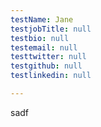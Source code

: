 ```yaml
---
testName: Jane
testjobTitle: null
testbio: null
testemail: null
testtwitter: null
testgithub: null
testlinkedin: null

---
```

<p>sadf</p>
